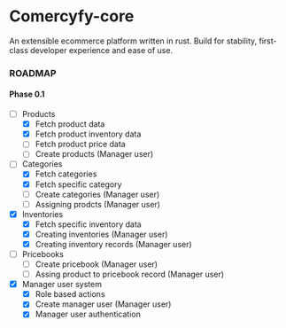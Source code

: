 # Comercyfy-core
An extensible ecommerce platform written in rust. Build for stability, first-class developer experience and ease of use.

### ROADMAP
#### Phase 0.1
- [ ] Products
    - [x] Fetch product data
    - [x] Fetch product inventory data
    - [ ] Fetch product price data
    - [ ] Create products (Manager user)
- [ ] Categories
    - [x] Fetch categories
    - [x] Fetch specific category
    - [ ] Create categories (Manager user)
    - [ ] Assigning prodcts (Manager user)
- [x] Inventories
    - [x] Fetch specific inventory data
    - [x] Creating inventories (Manager user)
    - [x] Creating inventory records (Manager user)
- [ ] Pricebooks
    - [ ] Create pricebook (Manager user)
    - [ ] Assing product to pricebook record (Manager user)
- [x] Manager user system
    - [x] Role based actions
    - [x] Create manager user (Manager user)
    - [x] Manager user authentication

